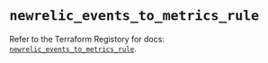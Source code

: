 # `newrelic_events_to_metrics_rule`

Refer to the Terraform Registory for docs: [`newrelic_events_to_metrics_rule`](https://registry.terraform.io/providers/newrelic/newrelic/3.24.1/docs/resources/events_to_metrics_rule).
